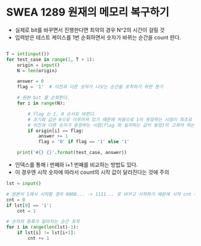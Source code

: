 # SWEA 1289 원재의 메모리 복구하기



- 실제로 bit를 바꾸면서 진행한다면 최악의 경우 N^2의 시간이 걸릴 것
- 입력받은 테스트 케이스를 1번 순회하면서 숫자가 바뀌는 순간을 count 한다.



```python

T = int(input())
for test_case in range(1, T + 1):
    origin = input()
    N = len(origin)

    answer = 0
    flag = '1'  # 이전과 다른 숫자가 나오는 순간을 포착하기 위한 분기

    # 원본 bit 를 순회한다.
    for i in range(N):

        # flag 는 1, 0 순서로 바뀐다.
        # 초기화 값은 0으로 이루어져 있기 때문에 처음으로 1이 등장하는 시점이 최초로 고쳐야 하는 시점, 이후 flag 를 0으로 수정한다.
        # 이전과 다른 숫자가 등장하는 시점(flag 와 일치하는 값이 등장)이 고쳐야 하는 시점이므로 answer 에 +1 한다.
        if origin[i] == flag:
            answer += 1
            flag = '0' if flag == '1' else '1'

    print('#{} {}'.format(test_case, answer))
```



- 인덱스를 통해 i 번째와 i+1 번째를 비교하는 방법도 있다.
- 이 경우엔 시작 숫자에 따라서 count의 시작 값이 달라진다는 것에 주의

```python
lst = input()

# 원본이 1에서 시작할 경우 0000... -> 1111... 로 바꾸고 시작하기 때문에 시작 cnt = 1 이다
cnt = 0
if lst[0] == '1':
    cnt = 1

# 숫자의 종류가 달라지는 순간 포착
for i in range(len(lst)-1):
    if lst[i] != lst[i+1]:
        cnt += 1
```

